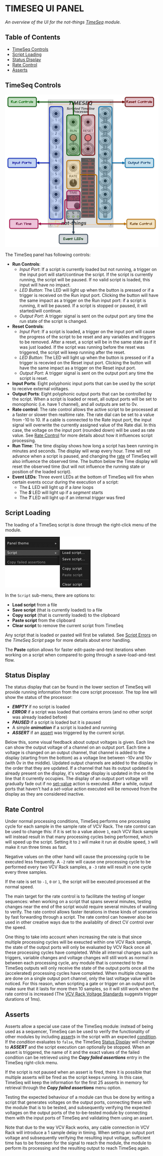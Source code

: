 # TIMESEQ UI PANEL
*An overview of the UI for the not-things [TimeSeq](TIMESEQ.md) module.*

## Table of Contents
* [TimeSeq Controls](#timeseq-controls)
* [Script Loading](#script-loading)
* [Status Display](#status-display)
* [Rate Control](#rate-control)
* [Asserts](#asserts)

## TimeSeq Controls

![TimeSeq UI Panel](./timeseq-ui.png)

The TimeSeq panel has following controls:
* **Run Controls**:
    * *Input Port*: If a script is currently loaded but not running, a trigger on the input port will start/continue the script. If the script is currently running, the script will be paused. If no valid script is loaded, this input will have no impact.
	* *LED Button*: The LED will light up when the button is pressed or if a trigger is received on the Run input port. Clicking the button will have the same impact as a trigger on the Run input port: if a script is running, it will be paused. If a script is stopped or paused, it will started/will continue.
	* *Output Port*: A trigger signal is sent on the output port any time the run state of the script is changed.
* **Reset Controls**:
	* *Input Port*: If a script is loaded, a trigger on the input port will cause the progress of the script to be reset and any variables and triggers to be removed. After a reset, a script will be in the same state as if it was just loaded. If the script was running before the reset was triggered, the script will keep running after the reset.
	* *LED Button*: The LED will light up when the button is pressed or if a trigger is recevied on the Reset input port. Clicking the button will have the same impact as a trigger on the Reset input port.
	* *Output Port*: A trigger signal is sent on the output port any time the script is reset.
* **Input Ports**: Eight polyphonic input ports that can be used by the script to receive external voltages.
* **Output Ports**: Eight polyphonic output ports that can be controlled by the script. When a script is loaded or reset, all output ports will be set to monophonic (i.e. have 1 channel), and all outputs are set to 0v.
* **Rate control**: The rate control allows the active script to be processed at a faster or slower then realtime rate. The rate dial can be set to a value from -10 to 10. If a cable is connected to the Rate input port, the input signal will overwrite the currently assigned value of the Rate dial. In this case, the voltage on the input port (rounded down) will be used as rate value. See [Rate Control](#rate-control) for more details about how it influences script processing.
* **Run Time**: The time display shows how long a script has been running in minutes and seconds. The display will wrap every hour. Time will not advance when a script is paused, and changing the [rate](#rate-control) of TimeSeq will also influence the observed time. The button below the Time display will reset the observed time (but will not influence the running state or position of the loaded script).
* **Event LEDs**: Three event LEDs at the bottom of TimeSeq will fire when certain events occur during the execution of a script:
    * The ***L*** LED will light up if a *lane* loops
	* The ***S*** LED will light up if a *segment* starts
	* The ***T*** LED will light up if an internal *trigger* was fired

## Script Loading
The loading of a TimeSeq script is done through the right-click menu of the module.

![Script Menu](./timeseq-menu.png)

In the `Script` sub-menu, there are options to:
* **Load script** from a file
* **Save script** (that is currently loaded) to a file
* **Copy script** (that is currently loaded) to the clipboard
* **Paste script** from the clipboard
* **Clear script** to remove the current script from TimeSeq

Any script that is loaded or pasted will first be valiated. See [Script Errors](TIMESEQ-SCRIPT.md#script-errors) on the *TimeSeq Script* page for more details about error handling.

The **Paste** option allows for faster edit-paste-and-test iterations when working on a script when compared to going through a save-load-and-test flow.

## Status Display
The status display that can be found in the lower section of TimeSeq will provide running information from the core script processor. The top line will show the status of the processor:
* ***EMPTY*** if no script is loaded
* ***ERROR*** if a script was loaded that contains errors (and no other script was already loaded before)
* ***PAUSED*** if a script is loaded but it is paused
* A simple ***animation*** if a script is loaded and running
* ***ASSERT*** if an [assert](#Asserts) was triggered by the current script.

Below this, some visual feedback about output voltages is given. Each line can show the output voltage of a channel on an output port. Each time a voltage is changed on an output channel, that channel is added to the display (starting from the bottom) as a voltage line between -10v and 10v (with 0v in the middle). Updated output channels are added to the display in the order that they are updated. If a channel that has its output updated is already present on the display, it's voltage display is updated in the on the line that it currently occupies. The display of an output port voltage will gradually fade out if no [set-value](TIMESEQ-SCRIPT-JSON.md#set-value) action is executed. After a while, output ports that haven't had a *set-value* action executed will be removed from the display as they are considered inactive.

## Rate Control
Under normal processing conditions, TimeSeq performs one processing cycle for each sample in the sample rate of VCV Rack. The rate control can be used to change this: if it is set to a value above `1`, each VCV Rack sample will instead result in that many processing cycles being performed, which will speed up the script. Setting it to `2` will make it run at double speed, `3` will make it run three times as fast.

Negative values on the other hand will cause the processing cycle to be executed less frequently. A `-2` rate will cause one processing cycle to be performed every two VCV Rack samples, a `-3` rate will result in one cycle every three samples.

If the rate is set to `-1`, `0` or `1`, the script will be executed processed at the normal speed.

The main target for the rate control is to facilitate the testing of longer sequences: when working on a script that spans several minutes, testing changes near the end of the script would require several minutes of waiting to verify. The rate control allows faster iterations in these kinds of scenarios by fast forwarding through a script. The rate control can however also be used in other creative ways due to the availablity of direct CV control over the speed.

One thing to take into account when increasing the rate is that since multiple processing cycles will be exeucted within one VCV Rack sample, the state of the output ports will only be evaluated by VCV Rack once all these processing cycles have completed. While all internal changes such as triggers, variable changes and voltage changes will still work as normal in between each processing cycle, any module that is connected to the TimeSeq outputs will only receive the state of the output ports once all the (accelerated) processing cycles have completed. When multiple changes are done on a single output port channel, only the last voltage value will be noticed. For this reason, when scripting a gate or trigger on an output port, make sure that it lasts for more then 10 samples, so it will still work when the rate control is increased (The [VCV Rack Voltage Standards](https://vcvrack.com/manual/VoltageStandards#:~:text=Trigger%20sources%20should%20produce%2010,a%20duration%20of%201%20ms.) suggests trigger durations of 1ms).

## Asserts
Asserts allow a special use case of the TimeSeq module: instead of being used as a sequencer, TimeSeq can be used to verify the functionality of other modules by including [assert](TIMESEQ-SCRIPT-JSON.md#assert)s in the script with an expected [condition](TIMESEQ-SCRIPT-JSON.md#if). If the *condition* evaluates to `false`, the TimeSeq [Status Display](#status-display) will change to ***ASSERT*** and the script execution can optionally be stopped. When an assert is triggered, the name of it and the exact values of the failed condition can be retrieved using the ***Copy failed assertions*** entry in the TimeSeq right-click menu.

If the script is not paused when an assert is fired, there it is possible that multiple asserts will be fired as the script keeps running. In this case, TimeSeq will keep the information for the first 25 asserts in memory for retrieval through the ***Copy failed assertions*** menu option.

Testing the expected behaviour of a module can thus be done by writing a script that generates voltages on the output ports, connecting these with the module that is to be tested, and subsequently verifying the expected voltages on the output ports of the to-be-tested module by connecting them with the input ports of TimeSeq and validating them using an assert.

Note that due to the way VCV Rack works, any cable connection in VCV Rack will introduce a 1 sample delay in timing. When setting an output port voltage and subsequently verifying the resulting input voltage, sufficient time has to be foreseen for the signal to reach the module, the module to perform its processing and the resulting output to reach TimeSeq again.